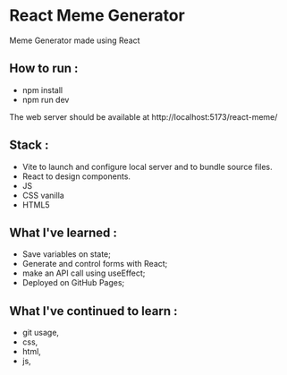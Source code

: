 # React Meme Generator 
Meme Generator made using React

## How to run :
+ npm install
+ npm run dev

The web server should be available at http://localhost:5173/react-meme/

## Stack :
+ Vite to launch and configure local server and to bundle source files.
+ React to design components.
+ JS
+ CSS vanilla
+ HTML5

## What I've learned :
+ Save variables on state;
+ Generate and control forms with React;
+ make an API call using useEffect;
+ Deployed on GitHub Pages;

## What I've continued to learn :
+ git usage,
+ css,
+ html,
+ js,